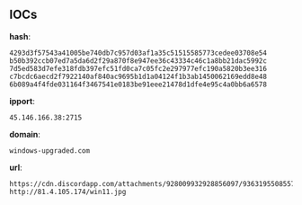 
## IOCs

__hash__:

```text
4293d3f57543a41005be740db7c957d03af1a35c51515585773cedee03708e54
b50b392ccb07ed7a5da6d2f29a870f8e947ee36c43334c46c1a8bb21dac5992c
7d5ed583d7efe318fdb397efc51fd0ca7c05fc2e297977efc190a5820b3ee316
c7bcdc6aecd2f7922140af840ac9695b1d1a04124f1b3ab1450062169edd8e48
6b089a4f4fde031164f3467541e0183be91eee21478d1dfe4e95c4a0bb6a6578
```
__ipport__:

```text
45.146.166.38:2715
```
__domain__:

```text
windows-upgraded.com
```
__url__:

```text
https://cdn.discordapp.com/attachments/928009932928856097/936319550855716884/Windows11InstallationAssistant.zip
http://81.4.105.174/win11.jpg
```